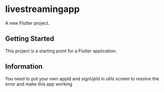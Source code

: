 # livestreamingapp

A new Flutter project.

## Getting Started

This project is a starting point for a Flutter application.

## Information

You need to put your own appId and signUpId in utils screen to resolve the error and make this 
app working



